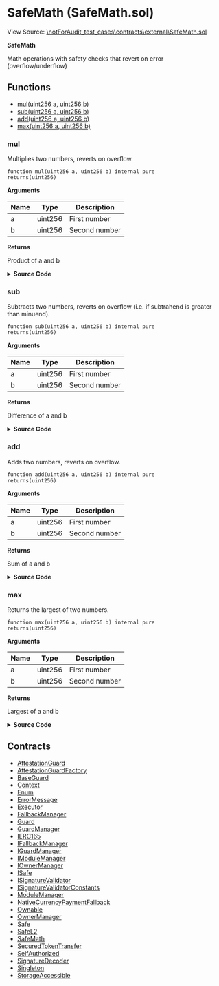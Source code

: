 # SafeMath (SafeMath.sol)

View Source: [\notForAudit_test_cases\contracts\external\SafeMath.sol](..\notForAudit_test_cases\contracts\external\SafeMath.sol)

**SafeMath**

Math operations with safety checks that revert on error (overflow/underflow)

## Functions

- [mul(uint256 a, uint256 b)](#mul)
- [sub(uint256 a, uint256 b)](#sub)
- [add(uint256 a, uint256 b)](#add)
- [max(uint256 a, uint256 b)](#max)

### mul

Multiplies two numbers, reverts on overflow.

```solidity
function mul(uint256 a, uint256 b) internal pure
returns(uint256)
```

**Arguments**

| Name        | Type           | Description  |
| ------------- |------------- | -----|
| a | uint256 | First number | 
| b | uint256 | Second number | 

**Returns**

Product of a and b

<details>
	<summary><strong>Source Code</strong></summary>

```javascript
function mul(uint256 a, uint256 b) internal pure returns (uint256) {
        // Gas optimization: this is cheaper than requiring 'a' not being zero, but the
        // benefit is lost if 'b' is also tested.
        // See: https://github.com/OpenZeppelin/openzeppelin-solidity/pull/522
        if (a == 0) {
            return 0;
        }

        uint256 c = a * b;
        require(c / a == b);

        return c;
    }
```
</details>

### sub

Subtracts two numbers, reverts on overflow (i.e. if subtrahend is greater than minuend).

```solidity
function sub(uint256 a, uint256 b) internal pure
returns(uint256)
```

**Arguments**

| Name        | Type           | Description  |
| ------------- |------------- | -----|
| a | uint256 | First number | 
| b | uint256 | Second number | 

**Returns**

Difference of a and b

<details>
	<summary><strong>Source Code</strong></summary>

```javascript
function sub(uint256 a, uint256 b) internal pure returns (uint256) {
        require(b <= a);
        uint256 c = a - b;

        return c;
    }
```
</details>

### add

Adds two numbers, reverts on overflow.

```solidity
function add(uint256 a, uint256 b) internal pure
returns(uint256)
```

**Arguments**

| Name        | Type           | Description  |
| ------------- |------------- | -----|
| a | uint256 | First number | 
| b | uint256 | Second number | 

**Returns**

Sum of a and b

<details>
	<summary><strong>Source Code</strong></summary>

```javascript
function add(uint256 a, uint256 b) internal pure returns (uint256) {
        uint256 c = a + b;
        require(c >= a);

        return c;
    }
```
</details>

### max

Returns the largest of two numbers.

```solidity
function max(uint256 a, uint256 b) internal pure
returns(uint256)
```

**Arguments**

| Name        | Type           | Description  |
| ------------- |------------- | -----|
| a | uint256 | First number | 
| b | uint256 | Second number | 

**Returns**

Largest of a and b

<details>
	<summary><strong>Source Code</strong></summary>

```javascript
function max(uint256 a, uint256 b) internal pure returns (uint256) {
        return a >= b ? a : b;
    }
```
</details>

## Contracts

* [AttestationGuard](AttestationGuard.md)
* [AttestationGuardFactory](AttestationGuardFactory.md)
* [BaseGuard](BaseGuard.md)
* [Context](Context.md)
* [Enum](Enum.md)
* [ErrorMessage](ErrorMessage.md)
* [Executor](Executor.md)
* [FallbackManager](FallbackManager.md)
* [Guard](Guard.md)
* [GuardManager](GuardManager.md)
* [IERC165](IERC165.md)
* [IFallbackManager](IFallbackManager.md)
* [IGuardManager](IGuardManager.md)
* [IModuleManager](IModuleManager.md)
* [IOwnerManager](IOwnerManager.md)
* [ISafe](ISafe.md)
* [ISignatureValidator](ISignatureValidator.md)
* [ISignatureValidatorConstants](ISignatureValidatorConstants.md)
* [ModuleManager](ModuleManager.md)
* [NativeCurrencyPaymentFallback](NativeCurrencyPaymentFallback.md)
* [Ownable](Ownable.md)
* [OwnerManager](OwnerManager.md)
* [Safe](Safe.md)
* [SafeL2](SafeL2.md)
* [SafeMath](SafeMath.md)
* [SecuredTokenTransfer](SecuredTokenTransfer.md)
* [SelfAuthorized](SelfAuthorized.md)
* [SignatureDecoder](SignatureDecoder.md)
* [Singleton](Singleton.md)
* [StorageAccessible](StorageAccessible.md)
